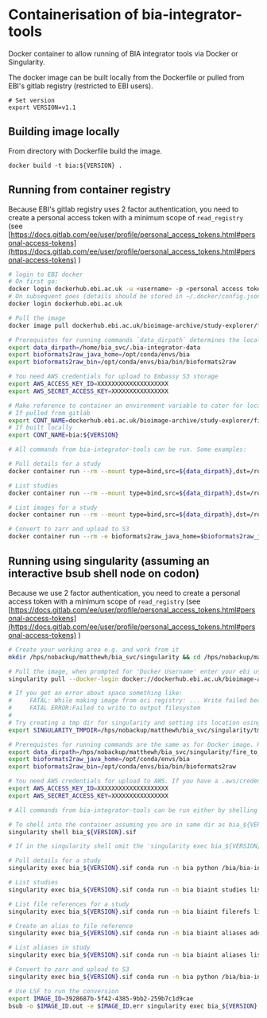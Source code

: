 # Containerisation of bia-integrator-tools

Docker container to allow running of BIA integrator tools via Docker or Singularity.

The docker image can be built locally from the Dockerfile or pulled from EBI's gitlab registry (restricted to EBI users).

```
# Set version
export VERSION=v1.1
```

## Building image locally
From directory with Dockerfile build the image.
```
docker build -t bia:${VERSION} .
```

## Running from container registry
Because EBI's gitlab registry uses 2 factor authentication, you need to create a personal access token with a minimum scope of `read_registry` (see [https://docs.gitlab.com/ee/user/profile/personal_access_tokens.html#personal-access-tokens](https://docs.gitlab.com/ee/user/profile/personal_access_tokens.html#personal-access-tokens) )

```bash
# login to EBI docker
# On first go:
docker login dockerhub.ebi.ac.uk -u <username> -p <personal access token>
# On subsequent goes (details should be stored in ~/.docker/config.json):
docker login dockerhub.ebi.ac.uk

# Pull the image
docker image pull dockerhub.ebi.ac.uk/bioimage-archive/study-explorer/fire-to-s3/bia:${VERSION}

# Prerequistes for running commands `data_dirpath` determines the local directory used to store artefacts downloaded from the BIA.
export data_dirpath=/home/bia_svc/.bia-integrator-data
export bioformats2raw_java_home=/opt/conda/envs/bia
export bioformats2raw_bin=/opt/conda/envs/bia/bin/bioformats2raw

# You need AWS credentials for upload to Embassy S3 storage
export AWS_ACCESS_KEY_ID=XXXXXXXXXXXXXXXXXXXX
export AWS_SECRET_ACCESS_KEY=XXXXXXXXXXXXXXXX

# Make reference to container an environment variable to cater for locally built version or version pulled from gitlab
# If pulled from gitlab
export CONT_NAME=dockerhub.ebi.ac.uk/bioimage-archive/study-explorer/fire-to-s3/bia:${VERSION}
# If built locally
export CONT_NAME=bia:${VERSION}

# All commands from bia-integrator-tools can be run. Some examples:

# Pull details for a study
docker container run --rm --mount type=bind,src=${data_dirpath},dst=/root/.bia-integrator-data $CONT_NAME conda run -n bia python bia-integrator-tools/scripts/bst_pulldown.py S-BIAD229

# List studies
docker container run --rm --mount type=bind,src=${data_dirpath},dst=/root/.bia-integrator-data $CONT_NAME conda run -n bia biaint studies list

# List images for a study
docker container run --rm --mount type=bind,src=${data_dirpath},dst=/root/.bia-integrator-data $CONT_NAME conda run -n bia biaint images list S-BIAD229

# Convert to zarr and upload to S3
docker container run --rm -e bioformats2raw_java_home=$bioformats2raw_java_home -e bioformats2raw_bin=$bioformats2raw_bin -e AWS_ACCESS_KEY_ID=$AWS_ACCESS_KEY_ID -e AWS_SECRET_ACCESS_KEY=$AWS_SECRET_ACCESS_KEY --mount type=bind,src=${data_dirpath},dst=/root/.bia-integrator-data $CONT_NAME conda run -n bia python bia-integrator-tools/scripts/convert_to_zarr_and_upload.py S-BIAD229 IM6

```

## Running using singularity (assuming an interactive bsub shell node on codon)
Because we use 2 factor authentication, you need to create a personal access token with a minimum scope of `read_registry` (see [https://docs.gitlab.com/ee/user/profile/personal_access_tokens.html#personal-access-tokens](https://docs.gitlab.com/ee/user/profile/personal_access_tokens.html#personal-access-tokens) )

```bash
# Create your working area e.g. and work from it
mkdir /hps/nobackup/matthewh/bia_svc/singularity && cd /hps/nobackup/matthewh/bia_svc/singularity

# Pull the image, when prompted for 'Docker Username' enter your ebi user name. e.g. kola. Use personal access token for password
singularity pull --docker-login docker://dockerhub.ebi.ac.uk/bioimage-archive/study-explorer/fire-to-s3/bia:${VERSION}

# If you get an error about space something like:
#     FATAL: While making image from oci registry: ... Write failed because No space left on device
#     FATAL ERROR:Failed to write to output filesystem
#
# Try creating a tmp dir for singularity and setting its location using SINGULARITY_TMPDIR e.g. then re-running the pull command
export SINGULARITY_TMPDIR=/hps/nobackup/matthewh/bia_svc/singularity/tmp && mkdir $SINGULARITY_TMPDIR

# Prerequistes for running commands are the same as for Docker image. However, environment variables are available within the singularity image so directories do not have to be mounted.
export data_dirpath=/hps/nobackup/matthewh/bia_svc/singularity/fire_to_s3/.bia-integrator-data/
export bioformats2raw_java_home=/opt/conda/envs/bia
export bioformats2raw_bin=/opt/conda/envs/bia/bin/bioformats2raw

# You need AWS credentials for upload to AWS. If you have a .aws/credentials file they can be picked up from there. Otherwise, create:
export AWS_ACCESS_KEY_ID=XXXXXXXXXXXXXXXXXXXX
export AWS_SECRET_ACCESS_KEY=XXXXXXXXXXXXXXXX

# All commands from bia-integrator-tools can be run either by shelling into the container or by 'executing' the container:

# To shell into the container assuming you are in same dir as bia_${VERSION}.sif
singularity shell bia_${VERSION}.sif

# If in the singularity shell omit the 'singularity exec bia_${VERSION}.sif' parts

# Pull details for a study
singularity exec bia_${VERSION}.sif conda run -n bia python /bia/bia-integrator/tools/scripts/ingest_from_biostudies.py S-BIAD229

# List studies
singularity exec bia_${VERSION}.sif conda run -n bia biaint studies list

# List file references for a study
singularity exec bia_${VERSION}.sif conda run -n bia biaint filerefs list S-BIAD229

# Create an alias to file reference
singularity exec bia_${VERSION}.sif conda run -n bia biaint aliases add S-BIAD229 3928687b-5f42-4385-9bb2-259b7c1d9cae IM1

# List aliases in study
singularity exec bia_${VERSION}.sif conda run -n bia biaint aliases list-for-study S-BIAD229

# Convert to zarr and upload to S3
singularity exec bia_${VERSION}.sif conda run -n bia python /bia/bia-integrator/tools/scripts/convert_to_zarr_and_upload.py S-BIAD229  3928687b-5f42-4385-9bb2-259b7c1d9cae

# Use LSF to run the conversion
export IMAGE_ID=3928687b-5f42-4385-9bb2-259b7c1d9cae
bsub -o $IMAGE_ID.out -e $IMAGE_ID.err singularity exec bia_${VERSION}.sif conda run -n bia python /bia/bia-integrator/tools/scripts/convert_to_zarr_and_upload.py S-BIAD229 $IMAGE_ID

```
